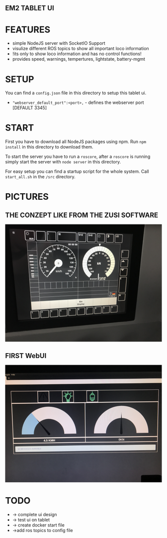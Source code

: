 ## EM2 TABLET UI


# FEATURES
* simple NodeJS server with SocketIO Support
* visulize different ROS topics to show all important loco information
* !its only to show loco information and has no control functions!
* provides speed, warnings, tempertures, lightstate, battery-mgmt

# SETUP
You can find a `config.json` file in this directory to setup this tablet ui.

* `"webserver_default_port":<port>,` - defines the webserver port [DEFAULT 3345]

# START
First you have to download all NodeJS packages using npm.
Run `npm install` in this directory to download them.

To start the server you have to run a `roscore`, after a `roscore` is running simply start the server with `node server` in this directory.

For easy setup you can find a startup script for the whole system.
Call `start_all.sh` in the `/src` directory.





# PICTURES

## THE CONZEPT LIKE FROM THE ZUSI SOFTWARE
![Gopher image](/documenation/pictures/tablet_ui_server/tablet_ui_server_konzept.JPG)


## FIRST WebUI
![Gopher image](/documenation/pictures/tablet_ui_server/tablet_ui_server_v0.JPG)



# TODO
* -> complete ui design
* -> test ui on tablet
* -> create docker start file
* ->add ros topics to config file
